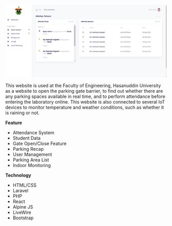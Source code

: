 <img
    src="https://github.com/agthm3/smart-campus/blob/main/public/image/smartcampus-1.jpg?raw=true"
    alt=""
/>

This website is used at the Faculty of Engineering, Hasanuddin University as a
website to open the parking gate barrier, to find out whether there are any
parking spaces available in real time, and to perform attendance before entering
the laboratory online. This website is also connected to several IoT devices to
monitor temperature and weather conditions, such as whether it is raining or
not.

<strong>Feature</strong>
<ul>
    <li>Attendance System</li>
    <li>Student Data</li>
    <li>Gate Open/Close Feature</li>
    <li>Parking Recap</li>
    <li>User Management</li>
    <li>Parking Area List</li>
    <li>Indoor Monitoring</li>
</ul>

<strong>Technology</strong>
<ul>
    <li>HTML/CSS</li>
    <li>Laravel</li>
    <li>PHP</li>
    <li>React</li>
    <li>Alpine JS</li>
    <li>LiveWire</li>
    <li>Bootstrap</li>
</ul>
